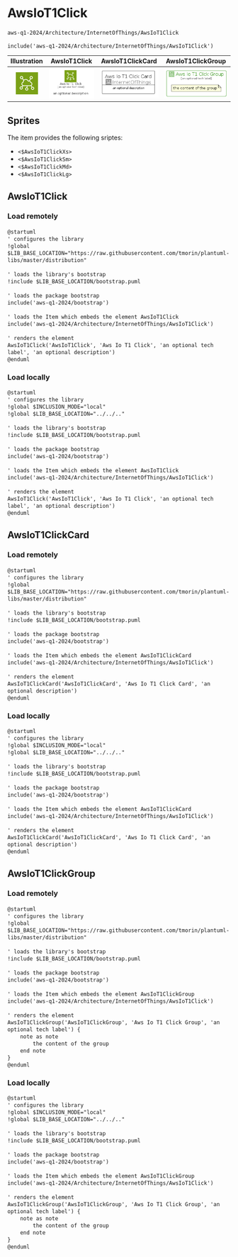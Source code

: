 # AwsIoT1Click


```text
aws-q1-2024/Architecture/InternetOfThings/AwsIoT1Click
```

```text
include('aws-q1-2024/Architecture/InternetOfThings/AwsIoT1Click')
```



| Illustration | AwsIoT1Click | AwsIoT1ClickCard | AwsIoT1ClickGroup |
| :---: | :---: | :---: | :---: |
| ![illustration for Illustration](../../../aws-q1-2024/Architecture/InternetOfThings/AwsIoT1Click.png) | ![illustration for AwsIoT1Click](../../../aws-q1-2024/Architecture/InternetOfThings/AwsIoT1Click.Local.png) | ![illustration for AwsIoT1ClickCard](../../../aws-q1-2024/Architecture/InternetOfThings/AwsIoT1ClickCard.Local.png) | ![illustration for AwsIoT1ClickGroup](../../../aws-q1-2024/Architecture/InternetOfThings/AwsIoT1ClickGroup.Local.png) |



## Sprites
The item provides the following sriptes:

- `<$AwsIoT1ClickXs>`
- `<$AwsIoT1ClickSm>`
- `<$AwsIoT1ClickMd>`
- `<$AwsIoT1ClickLg>`





## AwsIoT1Click

### Load remotely
```plantuml
@startuml
' configures the library
!global $LIB_BASE_LOCATION="https://raw.githubusercontent.com/tmorin/plantuml-libs/master/distribution"

' loads the library's bootstrap
!include $LIB_BASE_LOCATION/bootstrap.puml

' loads the package bootstrap
include('aws-q1-2024/bootstrap')

' loads the Item which embeds the element AwsIoT1Click
include('aws-q1-2024/Architecture/InternetOfThings/AwsIoT1Click')

' renders the element
AwsIoT1Click('AwsIoT1Click', 'Aws Io T1 Click', 'an optional tech label', 'an optional description')
@enduml
```

### Load locally
```plantuml
@startuml
' configures the library
!global $INCLUSION_MODE="local"
!global $LIB_BASE_LOCATION="../../.."

' loads the library's bootstrap
!include $LIB_BASE_LOCATION/bootstrap.puml

' loads the package bootstrap
include('aws-q1-2024/bootstrap')

' loads the Item which embeds the element AwsIoT1Click
include('aws-q1-2024/Architecture/InternetOfThings/AwsIoT1Click')

' renders the element
AwsIoT1Click('AwsIoT1Click', 'Aws Io T1 Click', 'an optional tech label', 'an optional description')
@enduml
```

## AwsIoT1ClickCard

### Load remotely
```plantuml
@startuml
' configures the library
!global $LIB_BASE_LOCATION="https://raw.githubusercontent.com/tmorin/plantuml-libs/master/distribution"

' loads the library's bootstrap
!include $LIB_BASE_LOCATION/bootstrap.puml

' loads the package bootstrap
include('aws-q1-2024/bootstrap')

' loads the Item which embeds the element AwsIoT1ClickCard
include('aws-q1-2024/Architecture/InternetOfThings/AwsIoT1Click')

' renders the element
AwsIoT1ClickCard('AwsIoT1ClickCard', 'Aws Io T1 Click Card', 'an optional description')
@enduml
```

### Load locally
```plantuml
@startuml
' configures the library
!global $INCLUSION_MODE="local"
!global $LIB_BASE_LOCATION="../../.."

' loads the library's bootstrap
!include $LIB_BASE_LOCATION/bootstrap.puml

' loads the package bootstrap
include('aws-q1-2024/bootstrap')

' loads the Item which embeds the element AwsIoT1ClickCard
include('aws-q1-2024/Architecture/InternetOfThings/AwsIoT1Click')

' renders the element
AwsIoT1ClickCard('AwsIoT1ClickCard', 'Aws Io T1 Click Card', 'an optional description')
@enduml
```

## AwsIoT1ClickGroup

### Load remotely
```plantuml
@startuml
' configures the library
!global $LIB_BASE_LOCATION="https://raw.githubusercontent.com/tmorin/plantuml-libs/master/distribution"

' loads the library's bootstrap
!include $LIB_BASE_LOCATION/bootstrap.puml

' loads the package bootstrap
include('aws-q1-2024/bootstrap')

' loads the Item which embeds the element AwsIoT1ClickGroup
include('aws-q1-2024/Architecture/InternetOfThings/AwsIoT1Click')

' renders the element
AwsIoT1ClickGroup('AwsIoT1ClickGroup', 'Aws Io T1 Click Group', 'an optional tech label') {
    note as note
        the content of the group
    end note
}
@enduml
```

### Load locally
```plantuml
@startuml
' configures the library
!global $INCLUSION_MODE="local"
!global $LIB_BASE_LOCATION="../../.."

' loads the library's bootstrap
!include $LIB_BASE_LOCATION/bootstrap.puml

' loads the package bootstrap
include('aws-q1-2024/bootstrap')

' loads the Item which embeds the element AwsIoT1ClickGroup
include('aws-q1-2024/Architecture/InternetOfThings/AwsIoT1Click')

' renders the element
AwsIoT1ClickGroup('AwsIoT1ClickGroup', 'Aws Io T1 Click Group', 'an optional tech label') {
    note as note
        the content of the group
    end note
}
@enduml
```

